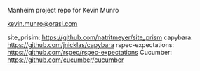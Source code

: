 Manheim project repo for Kevin Munro

kevin.munro@orasi.com

site_prisim: https://github.com/natritmeyer/site_prism
capybara: https://github.com/jnicklas/capybara
rspec-expectations: https://github.com/rspec/rspec-expectations
Cucumber: https://github.com/cucumber/cucumber
